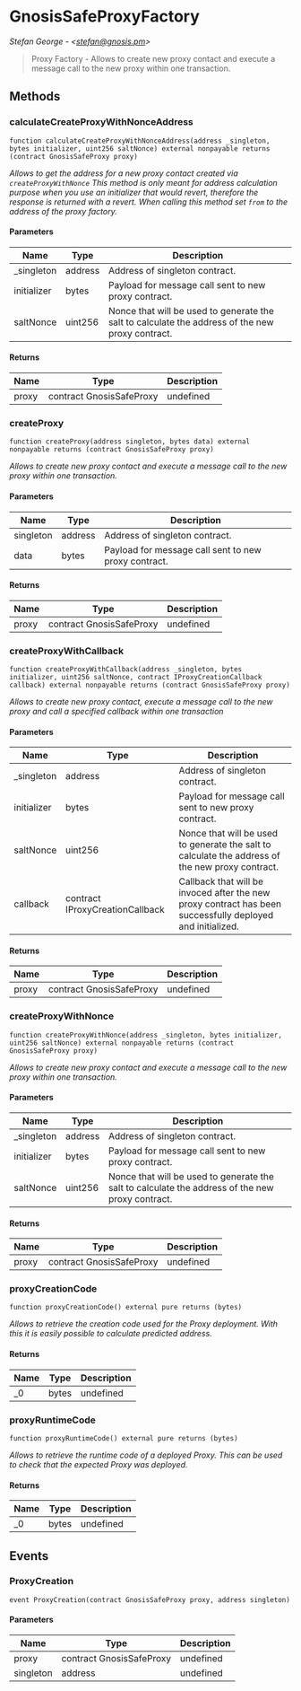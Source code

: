 # GnosisSafeProxyFactory

*Stefan George - &lt;stefan@gnosis.pm&gt;*

> Proxy Factory - Allows to create new proxy contact and execute a message call to the new proxy within one transaction.





## Methods

### calculateCreateProxyWithNonceAddress

```solidity
function calculateCreateProxyWithNonceAddress(address _singleton, bytes initializer, uint256 saltNonce) external nonpayable returns (contract GnosisSafeProxy proxy)
```



*Allows to get the address for a new proxy contact created via `createProxyWithNonce`      This method is only meant for address calculation purpose when you use an initializer that would revert,      therefore the response is returned with a revert. When calling this method set `from` to the address of the proxy factory.*

#### Parameters

| Name | Type | Description |
|---|---|---|
| _singleton | address | Address of singleton contract. |
| initializer | bytes | Payload for message call sent to new proxy contract. |
| saltNonce | uint256 | Nonce that will be used to generate the salt to calculate the address of the new proxy contract. |

#### Returns

| Name | Type | Description |
|---|---|---|
| proxy | contract GnosisSafeProxy | undefined |

### createProxy

```solidity
function createProxy(address singleton, bytes data) external nonpayable returns (contract GnosisSafeProxy proxy)
```



*Allows to create new proxy contact and execute a message call to the new proxy within one transaction.*

#### Parameters

| Name | Type | Description |
|---|---|---|
| singleton | address | Address of singleton contract. |
| data | bytes | Payload for message call sent to new proxy contract. |

#### Returns

| Name | Type | Description |
|---|---|---|
| proxy | contract GnosisSafeProxy | undefined |

### createProxyWithCallback

```solidity
function createProxyWithCallback(address _singleton, bytes initializer, uint256 saltNonce, contract IProxyCreationCallback callback) external nonpayable returns (contract GnosisSafeProxy proxy)
```



*Allows to create new proxy contact, execute a message call to the new proxy and call a specified callback within one transaction*

#### Parameters

| Name | Type | Description |
|---|---|---|
| _singleton | address | Address of singleton contract. |
| initializer | bytes | Payload for message call sent to new proxy contract. |
| saltNonce | uint256 | Nonce that will be used to generate the salt to calculate the address of the new proxy contract. |
| callback | contract IProxyCreationCallback | Callback that will be invoced after the new proxy contract has been successfully deployed and initialized. |

#### Returns

| Name | Type | Description |
|---|---|---|
| proxy | contract GnosisSafeProxy | undefined |

### createProxyWithNonce

```solidity
function createProxyWithNonce(address _singleton, bytes initializer, uint256 saltNonce) external nonpayable returns (contract GnosisSafeProxy proxy)
```



*Allows to create new proxy contact and execute a message call to the new proxy within one transaction.*

#### Parameters

| Name | Type | Description |
|---|---|---|
| _singleton | address | Address of singleton contract. |
| initializer | bytes | Payload for message call sent to new proxy contract. |
| saltNonce | uint256 | Nonce that will be used to generate the salt to calculate the address of the new proxy contract. |

#### Returns

| Name | Type | Description |
|---|---|---|
| proxy | contract GnosisSafeProxy | undefined |

### proxyCreationCode

```solidity
function proxyCreationCode() external pure returns (bytes)
```



*Allows to retrieve the creation code used for the Proxy deployment. With this it is easily possible to calculate predicted address.*


#### Returns

| Name | Type | Description |
|---|---|---|
| _0 | bytes | undefined |

### proxyRuntimeCode

```solidity
function proxyRuntimeCode() external pure returns (bytes)
```



*Allows to retrieve the runtime code of a deployed Proxy. This can be used to check that the expected Proxy was deployed.*


#### Returns

| Name | Type | Description |
|---|---|---|
| _0 | bytes | undefined |



## Events

### ProxyCreation

```solidity
event ProxyCreation(contract GnosisSafeProxy proxy, address singleton)
```





#### Parameters

| Name | Type | Description |
|---|---|---|
| proxy  | contract GnosisSafeProxy | undefined |
| singleton  | address | undefined |



